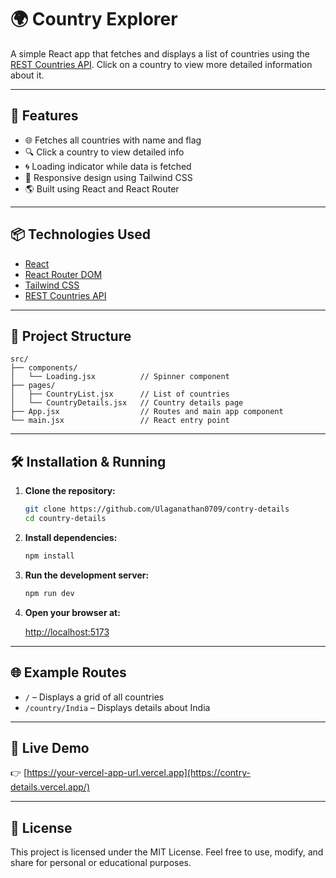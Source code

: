# 🌍 Country Explorer

A simple React app that fetches and displays a list of countries using the [REST Countries API](https://restcountries.com/). Click on a country to view more detailed information about it.

---

## 🚀 Features

- 🌐 Fetches all countries with name and flag
- 🔍 Click a country to view detailed info
- 🌀 Loading indicator while data is fetched
- 📱 Responsive design using Tailwind CSS
- 🌎 Built using React and React Router

---

## 📦 Technologies Used

- [React](https://reactjs.org/)
- [React Router DOM](https://reactrouter.com/)
- [Tailwind CSS](https://tailwindcss.com/)
- [REST Countries API](https://restcountries.com/)

---

## 📁 Project Structure

```
src/
├── components/
│   └── Loading.jsx          // Spinner component
├── pages/
│   ├── CountryList.jsx      // List of countries
│   └── CountryDetails.jsx   // Country details page
├── App.jsx                  // Routes and main app component
└── main.jsx                 // React entry point
```

---

## 🛠️ Installation & Running

1. **Clone the repository:**

   ```bash
   git clone https://github.com/Ulaganathan0709/contry-details
   cd country-details
   ```

2. **Install dependencies:**

   ```bash
   npm install
   ```

3. **Run the development server:**

   ```bash
   npm run dev
   ```

4. **Open your browser at:**

   [http://localhost:5173](http://localhost:5173)

---

## 🌐 Example Routes

- `/` – Displays a grid of all countries
- `/country/India` – Displays details about India

---

## 🔗 Live Demo

👉 [https://your-vercel-app-url.vercel.app](https://contry-details.vercel.app/)

---

## 📄 License

This project is licensed under the MIT License. Feel free to use, modify, and share for personal or educational purposes.
